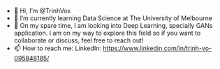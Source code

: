 - 👋 Hi, I’m @TrinhVox
- 🌱 I’m currently learning Data Science at The University of Melbourne
- 💞️ On my spare time, I am looking into Deep Learning, specially GANs application. I am on my way to explore this field so if you want to collaborate or discuss, feel free to reach out!
- 📫 How to reach me:
    LinkedIn: https://www.linkedin.com/in/trinh-vo-095848185/

<!---
TrinhVox/TrinhVox is a ✨ special ✨ repository because its `README.md` (this file) appears on your GitHub profile.
You can click the Preview link to take a look at your changes.
--->
